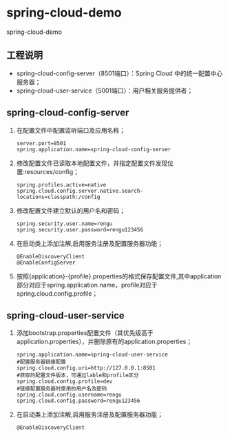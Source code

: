# spring-cloud-demo
spring-cloud-demo
## 工程说明
- spring-cloud-config-server（8501端口）：Spring Cloud 中的统一配置中心服务器；
- spring-cloud-user-service（5001端口）：用户相关服务提供者；

## spring-cloud-config-server
1. 在配置文件中配置监听端口及应用名称；
    ```
    server.port=8501
    spring.application.name=spring-cloud-config-server
    ```
2. 修改配置文件已读取本地配置文件，并指定配置文件发现位置:resources/config；
    ```
    spring.profiles.active=native
    spring.cloud.config.server.native.search-locations=classpath:/config
    ```
3. 修改配置文件建立默认的用户名和密码；
    ```
    spring.security.user.name=rengu
    spring.security.user.password=rengu123456
    ```
4. 在启动类上添加注解,启用服务注册及配置服务器功能；
    ```
    @EnableDiscoveryClient
    @EnableConfigServer
    ```
5. 按照{application}-{profile}.properties的格式保存配置文件,其中application部分对应于spring.application.name，profile对应于spring.cloud.config.profile；
## spring-cloud-user-service
1. 添加bootstrap.properties配置文件（其优先级高于application.properties），并删除原有的application.properties；
    ```
    spring.application.name=spring-cloud-user-service
    #配置服务器链接配置
    spring.cloud.config.uri=http://127.0.0.1:8501
    #获取的配置文件版本，可通过lable和profile区分
    spring.cloud.config.profile=dev
    #链接配置服务器时使用的用户名及密码
    spring.cloud.config.username=rengu
    spring.cloud.config.password=rengu123456
    ```
2. 在启动类上添加注解,启用服务注册及配置服务器功能；
    ```
    @EnableDiscoveryClient
    ```         